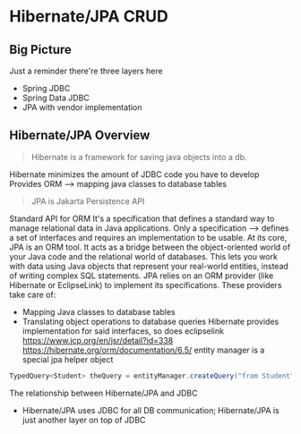 # Hibernate/JPA CRUD

## Big Picture

Just a reminder there're three layers here

- Spring JDBC
- Spring Data JDBC
- JPA with vendor implementation

## Hibernate/JPA Overview

> Hibernate is a framework for saving java objects into a db.

Hibernate minimizes the amount of JDBC code you have to develop
Provides ORM --> mapping java classes to database tables

> JPA is Jakarta Persistence API

Standard API for ORM
It's a specification that defines a standard way to manage relational data in Java applications.
Only a specification --> defines a set of interfaces and requires an implementation to be usable.
At its core, JPA is an ORM tool. It acts as a bridge between the object-oriented world of your Java code and the relational world of databases. This lets you work with data using Java objects that represent your real-world entities, instead of writing complex SQL statements.
JPA relies on an ORM provider (like Hibernate or EclipseLink) to implement its specifications.
These providers take care of:

- Mapping Java classes to database tables
- Translating object operations to database queries
  Hibernate provides implementation for said interfaces, so does eclipselink
  https://www.jcp.org/en/jsr/detail?id=338
  https://hibernate.org/orm/documentation/6.5/
  entity manager is a special jpa helper object

```java
TypedQuery<Student> theQuery = entityManager.createQuery("from Student", Student.class)
```

The relationship between Hibernate/JPA and JDBC

- Hibernate/JPA uses JDBC for all DB communication; Hibernate/JPA is just another layer on top of JDBC
